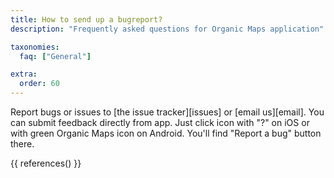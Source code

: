 ```yaml
---
title: How to send up a bugreport?
description: "Frequently asked questions for Organic Maps application"

taxonomies:
  faq: ["General"]

extra:
  order: 60
---
```


Report bugs or issues to [the issue tracker][issues] or [email us][email]. You can submit feedback directly from app.
Just click icon with "?" on iOS or with green Organic Maps icon on Android. You'll find "Report a bug" button there.

{{ references() }}
